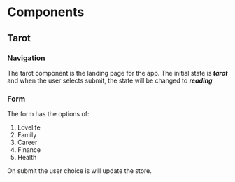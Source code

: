 # Components

## Tarot

### Navigation
The tarot component is the landing page for the app. The initial state is ***tarot*** and when the user selects submit, the state will be changed to ***reading***

### Form
The form has the options of:
1. Lovelife
2. Family
3. Career
4. Finance
5. Health

On submit the user choice is will update the store.